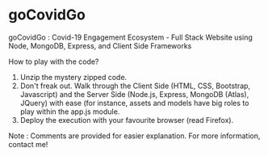 # goCovidGo
goCovidGo : Covid-19 Engagement Ecosystem - Full Stack Website using Node, MongoDB, Express, and Client Side Frameworks

How to play with the code?
1. Unzip the mystery zipped code.
2. Don't freak out. Walk through the Client Side (HTML, CSS, Bootstrap, Javascript) and the Server Side (Node.js, Express, MongoDB (Atlas), JQuery) with ease (for instance, assets and models have big roles to play within the app.js module.
3. Deploy the execution with your favourite browser (read Firefox).

Note : Comments are provided for easier explanation. For more information, contact me!
